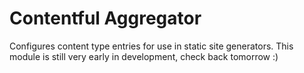 # Contentful Aggregator

Configures content type entries for use in static site generators.
This module is still very early in development, check back tomorrow :)
